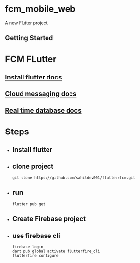 # fcm_mobile_web

A new Flutter project.

## Getting Started

# FCM FLutter

## [Install flutter docs](https://docs.flutter.dev/get-started/install?gclid=Cj0KCQjw0JiXBhCFARIsAOSAKqBDlNI4y4PGXUM4mSW9X4y4OnHyUQtUA5eQpzF83ZwwfUANzD2t3xEaAkWNEALw_wcB&gclsrc=aw.ds)


## [Cloud messaging docs]( https://firebase.flutter.dev/docs/messaging/overview)

## [Real time database docs]( https://firebase.flutter.dev/docs/database/overview)




# Steps

- ## Install flutter
- ## clone project
  ```
  git clone https://github.com/sahildev001/flutteerfcm.git
  ```
 - ## run
     ```
    flutter pub get
    ```
  - ## Create Firebase project
  - ## use firebase cli
      ```
      firebase login
      dart pub global activate flutterfire_cli
      flutterfire configure
     ```
  
